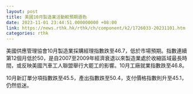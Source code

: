 ```yaml
---
layout: post
title: 美國10月製造業活動較預期遜色
date: 2023-11-01 23:44:51.000000000 +08:00
link: https://news.rthk.hk/rthk/ch/component/k2/1726033-20231101.htm
categories: rthk
---
```


美國供應管理協會10月製造業採購經理指數跌至46.7，低於市場預期。指數連續第12個月低於50，是自2007至2009年經濟衰退以來製造業處於收縮區域最長時間，或反映美國汽車工人聯盟舉行大罷工的影響。10月工廠就業指數跌至46.8。

10月新訂單分項指數跌至45.5，產出指數跌至50.4，支付價格指數則升至45.1，仍然低迷。
